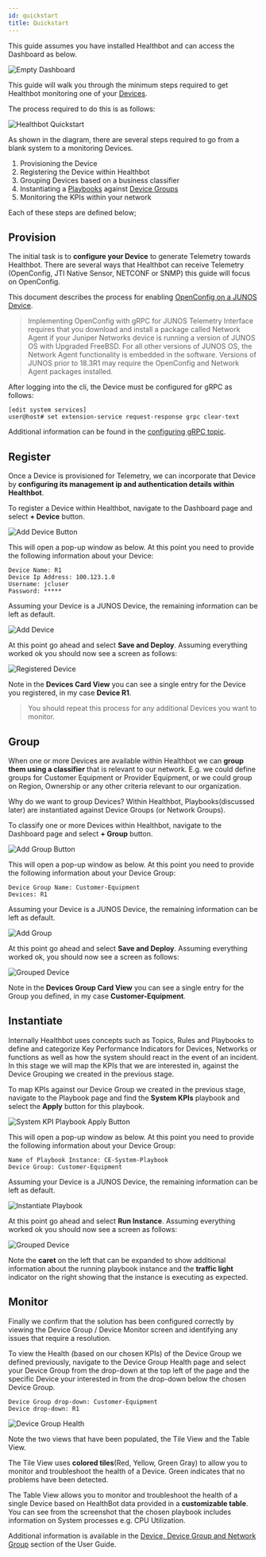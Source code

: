 ```yaml
---
id: quickstart
title: Quickstart
---
```


This guide assumes you have installed Healthbot and can access the Dashboard as below.

![Empty Dashboard](assets/empty-dashboard.png)

This guide will walk you through the minimum steps required to get Healthbot monitoring one of your [Devices](glossary#device).

The process required to do this is as follows:

![Healthbot Quickstart](assets/quickstart.png)

As shown in the diagram, there are several steps required to go from a blank system to a monitoring Devices.

1. Provisioning the Device
2. Registering the Device within Healthbot
3. Grouping Devices based on a business classifier
4. Instantiating a [Playbooks](glossary#playbook) against [Device Groups](glossary#device-group)
5. Monitoring the KPIs within your network

Each of these steps are defined below;

## Provision

The initial task is to **configure your Device** to generate Telemetry towards Healthbot. There are several ways that Healthbot can receive Telemetry (OpenConfig, JTI Native Sensor, NETCONF or SNMP) this guide will focus on OpenConfig.

This document describes the process for enabling [OpenConfig on a JUNOS Device](https://www.juniper.net/documentation/en_US/junos/topics/task/installation/openconfig-installing.html).

> Implementing OpenConfig with gRPC for JUNOS Telemetry Interface requires that you download and install a package called Network Agent if your Juniper Networks device is running a version of JUNOS OS with Upgraded FreeBSD. For all other versions of JUNOS OS, the Network Agent functionality is embedded in the software. Versions of JUNOS prior to 18.3R1 may require the OpenConfig and Network Agent packages installed.

After logging into the cli, the Device must be configured for gRPC as follows:

```console
[edit system services]
user@host# set extension-service request-response grpc clear-text
```

Additional information can be found in the [configuring gRPC topic](https://www.juniper.net/documentation/en_US/junos/topics/task/configuration/grpc-junos-telemetry-interface-configuring.html).

## Register

Once a Device is provisioned for Telemetry, we can incorporate that Device by **configuring its management ip and authentication details within Healthbot**.

To register a Device within Healthbot, navigate to the Dashboard page and select **+ Device** button.

![Add Device Button](assets/register/add-device-button.png)

This will open a pop-up window as below. At this point you need to provide the following information about your Device:

```console
Device Name: R1
Device Ip Address: 100.123.1.0
Username: jcluser
Password: *****
```

Assuming your Device is a JUNOS Device, the remaining information can be left as default.

![Add Device](assets/register/add-device.png)

At this point go ahead and select **Save and Deploy**. Assuming everything worked ok you should now see a screen as follows:

![Registered Device](assets/register/registered-device.png)

Note in the **Devices Card View** you can see a single entry for the Device you registered, in my case **Device R1**.

> You should repeat this process for any additional Devices you want to monitor.

## Group

When one or more Devices are available within Healthbot we can **group them using a classifier** that is relevant to our network. E.g. we could define groups for Customer Equipment or Provider Equipment, or we could group on Region, Ownership or any other criteria relevant to our organization.

Why do we want to group Devices? Within Healthbot, Playbooks(discussed later) are instantiated against Device Groups (or Network Groups).

To classify one or more Devices within Healthbot, navigate to the Dashboard page and select **+ Group** button.

![Add Group Button](assets/group/add-group-button.png)

This will open a pop-up window as below. At this point you need to provide the following information about your Device Group:

```console
Device Group Name: Customer-Equipment
Devices: R1
```

Assuming your Device is a JUNOS Device, the remaining information can be left as default.

![Add Group](assets/group/add-group.png)

At this point go ahead and select **Save and Deploy**. Assuming everything worked ok, you should now see a screen as follows:

![Grouped Device](assets/group/grouped-device.png)

Note in the **Devices Group Card View** you can see a single entry for the Group you defined, in my case **Customer-Equipment**.

## Instantiate

Internally Healthbot uses concepts such as Topics, Rules and Playbooks to define and categorize Key Performance Indicators for Devices, Networks or functions as well as how the system should react in the event of an incident. In this stage we will map the KPIs that we are interested in, against the Device Grouping we created in the previous stage.

To map KPIs against our Device Group we created in the previous stage, navigate to the Playbook page and find the **System KPIs** playbook and select the **Apply** button for this playbook.

![System KPI Playbook Apply Button](assets/instantiate/system-kpi-playbook-apply-button.png)

This will open a pop-up window as below. At this point you need to provide the following information about your Device Group:

```console
Name of Playbook Instance: CE-System-Playbook
Device Group: Customer-Equipment
```

Assuming your Device is a JUNOS Device, the remaining information can be left as default.

![Instantiate Playbook](assets/instantiate/instantiate-playbook.png)

At this point go ahead and select **Run Instance**. Assuming everything worked ok you should now see a screen as follows:

![Grouped Device](assets/instantiate/instantiated-playbook.png)

Note the **caret** on the left that can be expanded to show additional information about the running playbook instance and the **traffic light** indicator on the right showing that the instance is executing as expected.

## Monitor

Finally we confirm that the solution has been configured correctly by viewing the Device Group / Device Monitor screen and identifying any issues that require a resolution.

To view the Health (based on our chosen KPIs) of the Device Group we defined previously, navigate to the Device Group Health page and select your Device Group from the drop-down at the top left of the page and the specific Device your interested in from the drop-down below the chosen Device Group.

```console
Device Group drop-down: Customer-Equipment
Device drop-down: R1
```

![Device Group Health](assets/monitor/device-group-health.png)

Note the two views that have been populated, the Tile View and the Table View.

The Tile View uses **colored tiles**(Red, Yellow, Green Gray) to allow you to monitor and troubleshoot the health of a Device. Green indicates that no problems have been detected.

The Table View allows you to monitor and troubleshoot the health of a single Device based on HealthBot data provided in a **customizable table**. You can see from the screenshot that the chosen playbook includes information on System processes e.g. CPU Utilization.

Additional information is available in the [Device, Device Group and Network Group](https://www.juniper.net/documentation/en_US/healthbot/topics/task/healthbot-monitoring-health.html) section of the User Guide.
